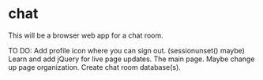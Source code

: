 # chat
This will be a browser web app for a chat room.

TO DO:
Add profile icon where you can sign out. (sessionunset() maybe)
Learn and add jQuery for live page updates.
The main page.
Maybe change up page organization.
Create chat room database(s).
